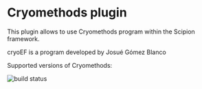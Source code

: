 # Cryomethods plugin

This plugin allows to use Cryomethods program within the Scipion framework.

cryoEF is a program developed by Josué Gómez Blanco

Supported versions of Cryomethods: 

![build status]()
